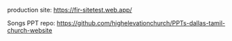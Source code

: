 production site:
https://fir-sitetest.web.app/


Songs PPT repo:
https://github.com/highelevationchurch/PPTs-dallas-tamil-church-website
